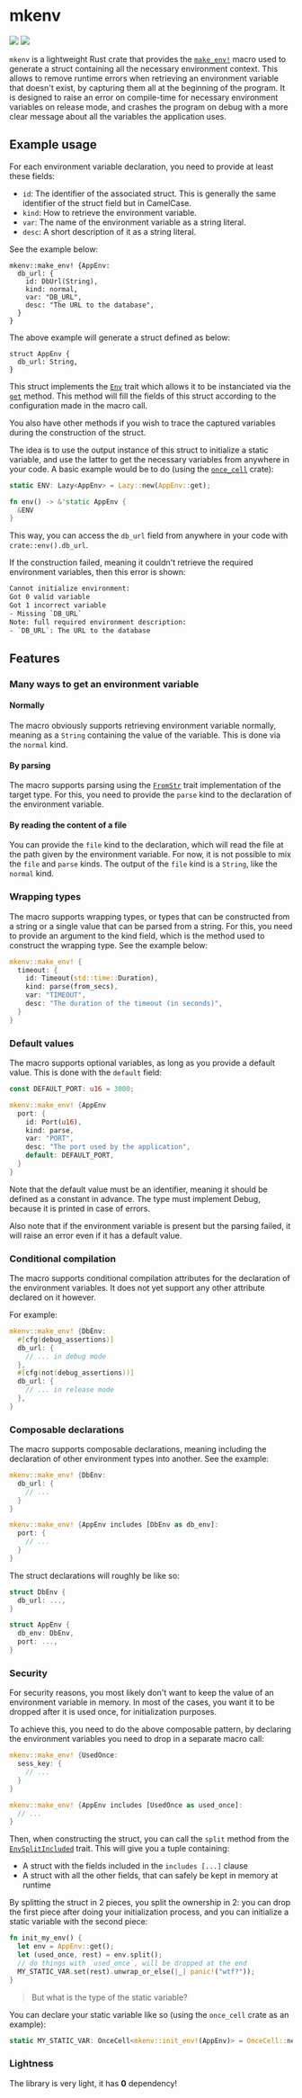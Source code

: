 # mkenv

[![](https://img.shields.io/crates/v/mkenv?style=flat-square)](https://crates.io/crates/mkenv) [![](https://img.shields.io/docsrs/mkenv?style=flat-square)](https://docs.rs/mkenv)

`mkenv` is a lightweight Rust crate that provides the [`make_env!`](https://docs.rs/mkenv/latest/mkenv/macro.make_env.html) macro used to generate a struct containing all the necessary environment context. This allows to remove runtime errors when retrieving an environment variable that doesn't exist, by capturing them all at the beginning of the program. It is designed to raise an error on compile-time for necessary environment variables on release mode, and crashes the program on debug with a more clear message about all the variables the application uses.

## Example usage

For each environment variable declaration, you need to provide at least these fields:
- `id`: The identifier of the associated struct. This is generally the same identifier of the struct field but in CamelCase.
- `kind`: How to retrieve the environment variable.
- `var`: The name of the environment variable as a string literal.
- `desc`: A short description of it as a string literal.

See the example below:

```rust,ignore
mkenv::make_env! {AppEnv:
  db_url: {
    id: DbUrl(String),
    kind: normal,
    var: "DB_URL",
    desc: "The URL to the database",
  }
}
```

The above example will generate a struct defined as below:
```rust,ignore
struct AppEnv {
  db_url: String,
}
```

This struct implements the [`Env`]() trait which allows it to be instanciated via the [`get`]() method. This method will fill the fields of this struct according to the configuration made in the macro call.

You also have other methods if you wish to trace the captured variables during the construction of the struct.

The idea is to use the output instance of this struct to initialize a static variable, and use the latter to get the necessary variables from anywhere in your code. A basic example would be to do (using the [`once_cell`]() crate):

```rust
static ENV: Lazy<AppEnv> = Lazy::new(AppEnv::get);

fn env() -> &'static AppEnv {
  &ENV
}
```

This way, you can access the `db_url` field from anywhere in your code with `crate::env().db_url`.

If the construction failed, meaning it couldn't retrieve the required environment variables, then this error is shown:
```txt
Cannot initialize environment:
Got 0 valid variable
Got 1 incorrect variable
- Missing `DB_URL`
Note: full required environment description:
- `DB_URL`: The URL to the database
```

## Features

### Many ways to get an environment variable

#### Normally

The macro obviously supports retrieving environment variable normally, meaning as a `String` containing the value of the variable. This is done via the `normal` kind.

#### By parsing

The macro supports parsing using the [`FromStr`]() trait implementation of the target type. For this, you need to provide the `parse` kind to the declaration of the environment variable.

#### By reading the content of a file

You can provide the `file` kind to the declaration, which will read the file at the path given by the environment variable. For now, it is not possible to mix the `file` and `parse` kinds. The output of the `file` kind is a `String`, like the `normal` kind.

### Wrapping types

The macro supports wrapping types, or types that can be constructed from a string or a single value that can be parsed from a string. For this, you need to provide an argument to the kind field, which is the method used to construct the wrapping type. See the example below:

```rust
mkenv::make_env! {
  timeout: {
    id: Timeout(std::time::Duration),
    kind: parse(from_secs),
    var: "TIMEOUT",
    desc: "The duration of the timeout (in seconds)",
  }
}
```

### Default values

The macro supports optional variables, as long as you provide a default value. This is done with the `default` field:

```rust
const DEFAULT_PORT: u16 = 3000;

mkenv::make_env! {AppEnv
  port: {
    id: Port(u16),
    kind: parse,
    var: "PORT",
    desc: "The port used by the application",
    default: DEFAULT_PORT,
  }
}
```

Note that the default value must be an identifier, meaning it should be defined as a constant in advance. The type must implement Debug, because it is printed in case of errors.

Also note that if the environment variable is present but the parsing failed, it will raise an error even if it has a default value.

### Conditional compilation

The macro supports conditional compilation attributes for the declaration of the environment variables. It does not yet support any other attribute declared on it however.

For example:

```rust
mkenv::make_env! {DbEnv:
  #[cfg(debug_assertions)]
  db_url: {
    // ... in debug mode
  },
  #[cfg(not(debug_assertions))]
  db_url: {
    // ... in release mode
  },
}
```

### Composable declarations

The macro supports composable declarations, meaning including the declaration of other environment types into another. See the example:

```rust
mkenv::make_env! {DbEnv:
  db_url: {
    // ...
  }
}

mkenv::make_env! {AppEnv includes [DbEnv as db_env]:
  port: {
    // ...
  }
}
```

The struct declarations will roughly be like so:

```rust
struct DbEnv {
  db_url: ...,
}

struct AppEnv {
  db_env: DbEnv,
  port: ...,
}
```

### Security

For security reasons, you most likely don't want to keep the value of an environment variable in memory. In most of the cases, you want it to be dropped after it is used once, for initialization purposes.

To achieve this, you need to do the above composable pattern, by declaring the environment variables you need to drop in a separate macro call:

```rust
mkenv::make_env! {UsedOnce:
  sess_key: {
    // ...
  }
}

mkenv::make_env! {AppEnv includes [UsedOnce as used_once]:
  // ...
}
```

Then, when constructing the struct, you can call the `split` method from the [`EnvSplitIncluded`]() trait. This will give you a tuple containing:
- A struct with the fields included in the `includes [...]` clause
- A struct with all the other fields, that can safely be kept in memory at runtime

By splitting the struct in 2 pieces, you split the ownership in 2: you can drop the first piece after doing your initialization process, and you can initialize a static variable with the second piece:

```rust
fn init_my_env() {
  let env = AppEnv::get();
  let (used_once, rest) = env.split();
  // do things with `used_once`, will be dropped at the end
  MY_STATIC_VAR.set(rest).unwrap_or_else(|_| panic!("wtf?"));
}
```

> But what is the type of the static variable?

You can declare your static variable like so (using the `once_cell` crate as an example):

```rust
static MY_STATIC_VAR: OnceCell<mkenv::init_env!(AppEnv)> = OnceCell::new();
```

### Lightness

The library is very light, it has **0** dependency!